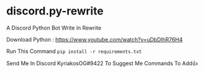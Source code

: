# discord.py-rewrite
A Discord Python Bot Write In Rewrite

Download Python : https://www.youtube.com/watch?v=uDbDIhR76H4

Run This Command `pip install -r requirements.txt`

Send Me In Discord KyriakosOG#9422 To Suggest Me Commands To Add👍
